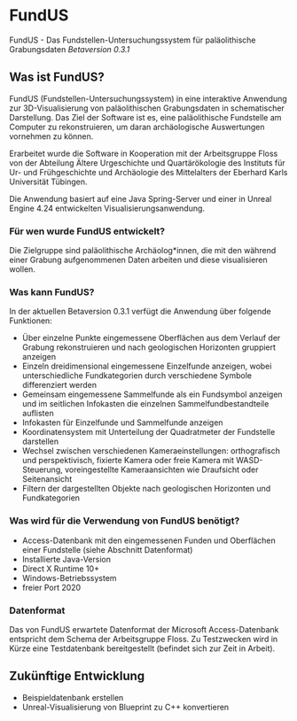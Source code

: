 # FundUS
FundUS - Das Fundstellen-Untersuchungssystem für paläolithische Grabungsdaten
_Betaversion 0.3.1_

## Was ist FundUS?

FundUS (Fundstellen-Untersuchungssystem) in eine interaktive Anwendung zur 3D-Visualisierung von paläolithischen Grabungsdaten in schematischer Darstellung. Das Ziel der Software ist es, eine paläolithische Fundstelle am Computer zu rekonstruieren, um daran archäologische Auswertungen vornehmen zu können.

Erarbeitet wurde die Software in Kooperation mit der Arbeitsgruppe Floss von der Abteilung Ältere Urgeschichte und Quartärökologie des Instituts für Ur- und Frühgeschichte und Archäologie des Mittelalters der Eberhard Karls Universität Tübingen.

Die Anwendung basiert auf eine Java Spring-Server und einer in Unreal Engine 4.24 entwickelten Visualisierungsanwendung.

### Für wen wurde FundUS entwickelt?

Die Zielgruppe sind paläolithische Archäolog\*innen, die mit den während einer Grabung aufgenommenen Daten arbeiten und diese visualisieren wollen.

### Was kann FundUS?

In der aktuellen Betaversion 0.3.1 verfügt die Anwendung über folgende Funktionen:

- Über einzelne Punkte eingemessene Oberflächen aus dem Verlauf der Grabung rekonstruieren und nach geologischen Horizonten gruppiert anzeigen
- Einzeln dreidimensional eingemessene Einzelfunde anzeigen, wobei unterschiedliche Fundkategorien durch verschiedene Symbole differenziert werden
- Gemeinsam eingemessene Sammelfunde als ein Fundsymbol anzeigen und im seitlichen Infokasten die einzelnen Sammelfundbestandteile auflisten
- Infokasten für Einzelfunde und Sammelfunde anzeigen
- Koordinatensystem mit Unterteilung der Quadratmeter der Fundstelle darstellen
- Wechsel zwischen verschiedenen Kameraeinstellungen: orthografisch und perspektivisch, fixierte Kamera oder freie Kamera mit WASD-Steuerung, voreingestellte Kameraansichten wie Draufsicht oder Seitenansicht
- Filtern der dargestellten Objekte nach geologischen Horizonten und Fundkategorien

### Was wird für die Verwendung von FundUS benötigt?

- Access-Datenbank mit den eingemessenen Funden und Oberflächen einer Fundstelle (siehe Abschnitt Datenformat)
- Installierte Java-Version
- Direct X Runtime 10+
- Windows-Betriebssystem
- freier Port 2020

### Datenformat

Das von FundUS erwartete Datenformat der Microsoft Access-Datenbank entspricht dem Schema der Arbeitsgruppe Floss. Zu Testzwecken wird in Kürze eine Testdatenbank bereitgestellt (befindet sich zur Zeit in Arbeit).

## Zukünftige Entwicklung

- Beispieldatenbank erstellen
- Unreal-Visualisierung von Blueprint zu C++ konvertieren